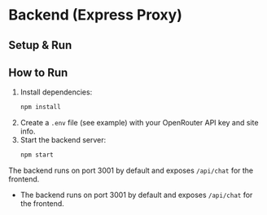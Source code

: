 # Backend (Express Proxy)

## Setup & Run


## How to Run

1. Install dependencies:
   ```bash
   npm install
   ```
2. Create a `.env` file (see example) with your OpenRouter API key and site info.
3. Start the backend server:
   ```bash
   npm start
   ```

The backend runs on port 3001 by default and exposes `/api/chat` for the frontend.

- The backend runs on port 3001 by default and exposes `/api/chat` for the frontend.
